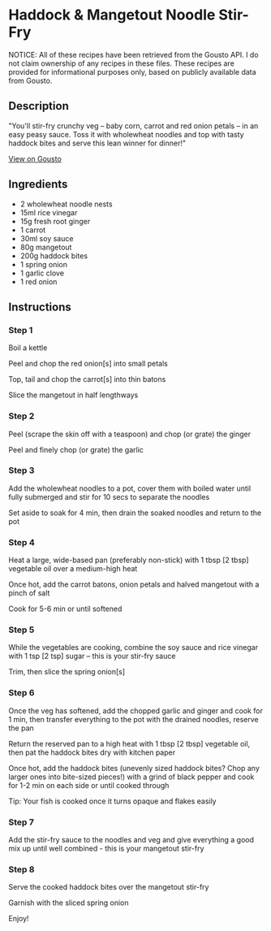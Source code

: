 # Haddock & Mangetout Noodle Stir-Fry

NOTICE: All of these recipes have been retrieved from the Gousto API. I do not claim ownership of any recipes in these files. These recipes are provided for informational purposes only, based on publicly available data from Gousto.

## Description

"You'll stir-fry crunchy veg – baby corn, carrot and red onion petals – in an easy peasy sauce. Toss it with wholewheat noodles and top with tasty haddock bites and serve this lean winner for dinner!"

[View on Gousto](https://www.gousto.co.uk/recipes/cookbook/haddock-baby-corn-noodle-stir-fry)

## Ingredients

- 2 wholewheat noodle nests
- 15ml rice vinegar 
- 15g fresh root ginger
- 1 carrot
- 30ml soy sauce
- 80g mangetout
- 200g haddock bites
- 1 spring onion
- 1 garlic clove
- 1 red onion

## Instructions


### Step 1

Boil a kettle

Peel and chop the red onion<span class="text-danger">[s]</span> into small petals

Top, tail and chop the carrot<span class="text-danger">[s]</span> into thin batons

Slice the mangetout in half lengthways


### Step 2

Peel (scrape the skin off with a teaspoon) and chop (or grate) the ginger

Peel and finely chop (or grate) the garlic


### Step 3

Add the wholewheat noodles to a pot, cover them with boiled water until fully submerged and stir for 10 secs to separate the noodles

Set aside to soak for 4 min, then drain the soaked noodles and return to the pot


### Step 4

Heat a large, wide-based pan (preferably non-stick) with 1 tbsp <span class="text-danger">[2 tbsp]</span> vegetable oil over a medium-high heat

Once hot, add the carrot batons, onion petals and halved mangetout with a pinch of salt

Cook for 5-6 min or until softened


### Step 5

While the vegetables are cooking, combine the soy sauce and rice vinegar with 1 tsp <span class="text-danger">[2 tsp]</span> sugar – this is your stir-fry sauce

Trim, then slice the spring onion<span class="text-danger">[s]</span>


### Step 6

Once the veg has softened, add the chopped garlic and ginger and cook for 1 min, then transfer everything to the pot with the drained noodles, reserve the pan

Return the reserved pan to a high heat with 1 tbsp <span class="text-danger">[2 tbsp]</span> vegetable oil, then pat the haddock bites dry with kitchen paper

Once hot, add the haddock bites (unevenly sized haddock bites? Chop any larger ones into bite-sized pieces!) with a grind of black pepper and cook for 1-2 min on each side or until cooked through

Tip: Your fish is cooked once it turns opaque and flakes easily


### Step 7

Add the stir-fry sauce to the noodles and veg and give everything a good mix up until well combined - this is your mangetout stir-fry

### Step 8

Serve the cooked haddock bites over the mangetout stir-fry

Garnish with the sliced spring onion

Enjoy!

